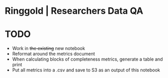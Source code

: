 # Ringgold | Researchers Data QA

# TODO
* Work in ~~the existing~~ new notebook
* Reformat around the metrics document
* When calculating blocks of completeness metrics, generate a table and print
* Put all metrics into a .csv and save to S3 as an output of this notebook
